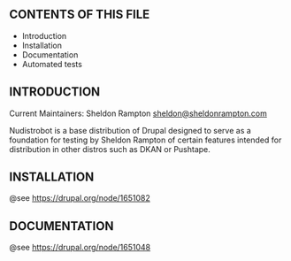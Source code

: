 
CONTENTS OF THIS FILE
---------------------

 * Introduction
 * Installation
 * Documentation
 * Automated tests


INTRODUCTION
------------

Current Maintainers: Sheldon Rampton <sheldon@sheldonrampton.com>

Nudistrobot is a base distribution of Drupal designed to serve as a foundation
for testing by Sheldon Rampton of certain features intended for distribution in
other distros such as DKAN or Pushtape.

INSTALLATION
------------

@see https://drupal.org/node/1651082


DOCUMENTATION
-------------

@see https://drupal.org/node/1651048

